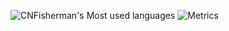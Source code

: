 ![CNFisherman's Most used languages](https://github-readme-stats.vercel.app/api/top-langs/?username=CNFisherman&layout=compact&hide_border=true&langs_count=10)
![Metrics](https://metrics.lecoq.io/CNFisherman?template=classic&config.timezone=Asia%2FShanghai)




